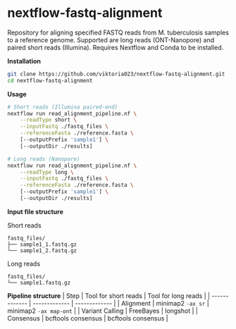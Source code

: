 # nextflow-fastq-alignment
Repository for aligning specified FASTQ reads from M. tuberculosis samples to a reference genome. Supported are long reads (ONT-Nanopore) and paired short reads (Illumina). Requires Nextflow and Conda to be installed.

**Installation**
```bash
git clone https://github.com/viktoria023/nextflow-fastq-alignment.git
cd nextflow-fastq-alignment
```

**Usage**
```bash
# Short reads (Illumina paired-end)
nextflow run read_alignment_pipeline.nf \
    --readType short \
    --inputFastq ./fastq_files \
    --referenceFasta ./reference.fasta \
    [--outputPrefix 'sample1'] \
    [--outputDir ./results]

# Long reads (Nanopore)
nextflow run read_alignment_pipeline.nf \
    --readType long \
    --inputFastq ./fastq_files \
    --referenceFasta ./reference.fasta \
    [--outputPrefix 'sample1'] \
    [--outputDir ./results]
```

**Input file structure**

Short reads
```
fastq_files/
├── sample1_1.fastq.gz
└── sample1_2.fastq.gz
```

Long reads
```
fastq_files/
└── sample1.fastq.gz
```

**Pipeline structure**
| Step  | Tool for short reads | Tool for long reads |
| ------------- | ------------- | ------------- |
| Alignment  | minimap2 `-ax sr`  | minimap2 `-ax map-ont` |
| Variant Calling  | FreeBayes  | longshot |
| Consensus  | bcftools consensus  | bcftools consensus |

